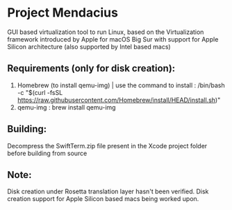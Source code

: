 # Project Mendacius

GUI based virtualization tool to run Linux, based on the Virtualization framework introduced by Apple for macOS Big Sur with support for Apple Silicon architecture (also supported by Intel based macs)

## Requirements (only for disk creation):
1. Homebrew (to install qemu-img) | use the command to install : /bin/bash -c "$(curl -fsSL https://raw.githubusercontent.com/Homebrew/install/HEAD/install.sh)" 
2. qemu-img : brew install qemu-img

## Building:
Decompress the SwiftTerm.zip file present in the Xcode project folder before building from source

## Note:
Disk creation under Rosetta translation layer hasn't been verified.
Disk creation support for Apple Silicon based macs being worked upon.
